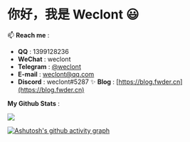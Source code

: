 # 你好，我是 Weclont 😃 


📫 **Reach me** :
  - **QQ** : 1399128236
  - **WeChat** : weclont
  - **Telegram** : [@weclont](https://t.me/weclont)
  - **E-mail** : weclont@qq.com
  - **Discord** : weclont#5287
✨ **Blog** : [https://blog.fwder.cn](https://blog.fwder.cn)

**My Github Stats** :
 
<a href="https://github.com/anuraghazra/github-readme-stats">
<img src="https://github-readme-stats.vercel.app/api?username=weclont&show_icons=true&theme=graywhite" />
</a>

 [![Ashutosh's github activity graph](https://activity-graph.herokuapp.com/graph?username=weclont&theme=minimal)](https://github.com/ashutosh00710/github-readme-activity-graph)


<img src="https://api.xecades.xyz/api?&qq=1399128236&luogu=weclont&&img=1&quote=%E6%AD%A4%E7%94%9F%E6%97%A0%E6%82%94%E5%85%A5%E4%B8%9C%E6%96%B9%EF%BC%8C%E6%9D%A5%E4%B8%96%E6%84%BF%E7%94%9F%E5%B9%BB%E6%83%B3%E4%B9%A1" alt>

 <img src="https://api.fwder.cn/pic" alt>


